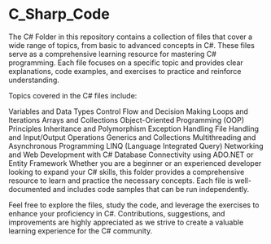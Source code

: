 # C_Sharp_Code
The C# Folder in this repository contains a collection of files that cover a wide range of topics, from basic to advanced concepts in C#. These files serve as a comprehensive learning resource for mastering C# programming. Each file focuses on a specific topic and provides clear explanations, code examples, and exercises to practice and reinforce understanding.

Topics covered in the C# files include:

Variables and Data Types
Control Flow and Decision Making
Loops and Iterations
Arrays and Collections
Object-Oriented Programming (OOP) Principles
Inheritance and Polymorphism
Exception Handling
File Handling and Input/Output Operations
Generics and Collections
Multithreading and Asynchronous Programming
LINQ (Language Integrated Query)
Networking and Web Development with C#
Database Connectivity using ADO.NET or Entity Framework
Whether you are a beginner or an experienced developer looking to expand your C# skills, this folder provides a comprehensive resource to learn and practice the necessary concepts. Each file is well-documented and includes code samples that can be run independently.

Feel free to explore the files, study the code, and leverage the exercises to enhance your proficiency in C#. Contributions, suggestions, and improvements are highly appreciated as we strive to create a valuable learning experience for the C# community.
